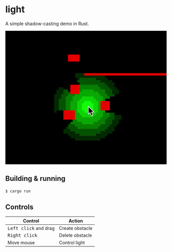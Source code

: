 # light

A simple shadow-casting demo in Rust.

![Demonstration video](demo.gif)

## Building & running

```sh
$ cargo run
```

## Controls

| Control                        | Action          |
| ------------------------------ | --------------- |
| <kbd>Left click</kbd> and drag | Create obstacle |
| <kbd>Right click</kbd>         | Delete obstacle |
| Move mouse                     | Control light   |
